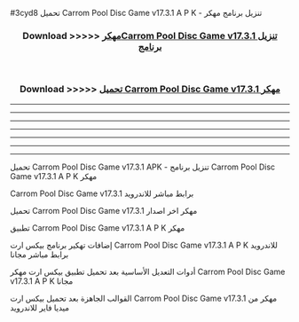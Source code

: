 #3cyd8 تحميل Carrom Pool Disc Game v17.3.1  A P K - تنزيل برنامج مهكر



<div align="center">
<h3>Download >>>>> <a href="https://runaway1.web.app/?sq=Carrom Pool Disc Game v17.3.1 ">مهكرCarrom Pool Disc Game v17.3.1  تنزيل برنامج</a></h3><br>

<h3>Download >>>>> <a href="https://runaway1.web.app/?sq=Carrom Pool Disc Game v17.3.1 ">تحميل Carrom Pool Disc Game v17.3.1  مهكر</a></h3>
</div>


----------------------------------------------------------

----------------------------------------------------------

----------------------------------------------------------

----------------------------------------------------------

----------------------------------------------------------

----------------------------------------------------------

----------------------------------------------------------

تحميل Carrom Pool Disc Game v17.3.1  APK - تنزيل برنامج Carrom Pool Disc Game v17.3.1  A P K مهكر

Carrom Pool Disc Game v17.3.1  برابط مباشر للاندرويد

تحميل Carrom Pool Disc Game v17.3.1  مهكر اخر اصدار

تطبيق Carrom Pool Disc Game v17.3.1  A P K مهكر

إضافات تهكير برنامج بيكس ارت Carrom Pool Disc Game v17.3.1  A P K للاندرويد برابط مباشر مجانا

أدوات التعديل الأساسية بعد تحميل تطبيق بيكس ارت مهكر Carrom Pool Disc Game v17.3.1  A P K مجانا

القوالب الجاهزة بعد تحميل بيكس ارت Carrom Pool Disc Game v17.3.1  مهكر من ميديا فاير للاندرويد


